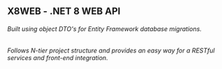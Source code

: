 <h2>X8WEB - .NET 8 WEB API</h2>

<h6>Built using object DTO's for Entity Framework database migrations.</h6>

<h6>Follows N-tier project structure and provides an easy way for a RESTful services and front-end integration.</h6>
